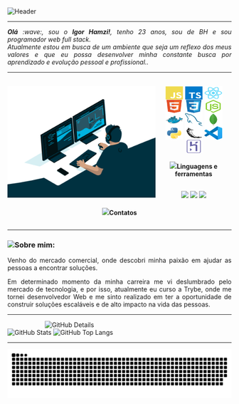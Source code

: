 <div>
<img align="center" alt="Header" src="https://user-images.githubusercontent.com/89048639/205673346-a285b0f5-13a1-4ab0-8a74-97f52144045c.jpeg"/>
</div>

-----

</div>
<div align="justify">
<i><b>Olá</b> :wave:, sou o <b>Igor Hamzi!</b>, tenho 23 anos, sou de BH e sou programador web full stack.</i><br /><i>Atualmente estou em busca de um ambiente que seja um reflexo dos meus valores e que eu possa desenvolver minha constante busca por aprendizado e evolução pessoal e profissional..</i>
</div>

-----

<div  align="center"> 
  <div style="display: inline_block"><br>
    <img align="left" height="250" alt="coding-time" src="code.gif">
    <img align="center" height="30" width="40" alt="js-icon"  src="https://raw.githubusercontent.com/devicons/devicon/master/icons/javascript/javascript-plain.svg">
    <img align="center" alt="ts-icon" height="30" width="40" src="https://raw.githubusercontent.com/devicons/devicon/master/icons/typescript/typescript-plain.svg">
    <img align="center" height="30" width="40" alt="react-icon" src="https://raw.githubusercontent.com/devicons/devicon/master/icons/react/react-original.svg">
    <img align="center" height="30" width="40" alt="html-icon" src="https://raw.githubusercontent.com/devicons/devicon/master/icons/html5/html5-original.svg">
    <img align="center" height="30" width="40" alt="css-icon" src="https://raw.githubusercontent.com/devicons/devicon/master/icons/css3/css3-original.svg">
    <img align="center" height="30" width="40" alt="nodejs-icon" src="https://raw.githubusercontent.com/devicons/devicon/master/icons/nodejs/nodejs-original.svg">
    <img align="center" height="30" width="40" alt="docker-icon" src="https://raw.githubusercontent.com/devicons/devicon/master/icons/docker/docker-original.svg">
    <img align="center" height="30" width="40" alt="mysql-icon" src="https://raw.githubusercontent.com/devicons/devicon/master/icons/mysql/mysql-original.svg">
    <img align="center" height="30" width="40" alt="mongodb-icon" src="https://raw.githubusercontent.com/devicons/devicon/master/icons/mongodb/mongodb-original.svg">
    <img align="center" height="30" width="40" alt="python-icon" src="https://raw.githubusercontent.com/devicons/devicon/master/icons/python/python-original.svg">
    <img align="center" height="30" width="40" alt="flask-icon" src="https://raw.githubusercontent.com/devicons/devicon/master/icons/flask/flask-original.svg">
    <img align="center" height="30" width="40" alt="vscode-icon" src="https://raw.githubusercontent.com/devicons/devicon/master/icons/vscode/vscode-original.svg">
    <img align="center" height="30" width="40" alt="heroku-icon" src="https://raw.githubusercontent.com/devicons/devicon/master/icons/heroku/heroku-original.svg">
    <h4 align="center"><img height="20" src="https://raw.githubusercontent.com/innng/innng/master/assets/soulgem-sayaka.gif"/>Linguagens e ferramentas</h4>
   </div>
  
##

  <h4 align="center"></h4>
    <a href="igorwhamzi@gmail.com"><img src="https://img.shields.io/badge/Gmail-D14836?style=for-the-badge&logo=gmail&logoColor=white" target="_blank"></a>
    <a href="https://www.linkedin.com/in/igorhamzi" target="_blank"><img src="https://img.shields.io/badge/-LinkedIn-%230077B5?style=for-the-badge&logo=linkedin&logoColor=white" target="_blank"></a>
    </a>
    <a href="https://wa.me/31992710303" target="_blank"><img src="https://img.shields.io/badge/-wpp-%D1D1D1?style=for-the-badge&logo=whatsapp&logoColor=white"></a>
  <h4 align="center"><img height="20" src="https://raw.githubusercontent.com/innng/innng/master/assets/soulgem-sayaka.gif"/>Contatos</h4>
</div>

##

-----

### <img height="20" src="https://raw.githubusercontent.com/innng/innng/master/assets/soulgem-sayaka.gif"/>Sobre mim:

<div align="justify">
Venho do mercado comercial, onde descobri minha paixão em ajudar as pessoas a encontrar soluções.

Em determinado momento da minha carreira me vi deslumbrado pelo mercado de tecnologia, e por isso, atualmente eu curso a Trybe, onde me tornei desenvolvedor Web e me sinto realizado em ter a oportunidade de construir soluções escaláveis e de alto impacto na vida das pessoas. 

</div>

-----

<div>
<img align="right" alt="GitHub Details" width="420px" src="http://github-profile-summary-cards.vercel.app/api/cards/profile-details?username=IgorHamzi&theme=github_dark"/>
<!--- <img alt="GitHub Commits" width="200px" src="http://github-profile-summary-cards.vercel.app/api/cards/productive-time?username=IgorHamzi&theme=github_dark"/> -->
<img alt="GitHub Stats" width="200px" src="http://github-profile-summary-cards.vercel.app/api/cards/stats?username=IgorHamzi&theme=github_dark"/>
<img alt="GitHub Top Langs" width="200px" src="http://github-profile-summary-cards.vercel.app/api/cards/repos-per-language?username=IgorHamzi&theme=github_dark"/>
</div>

-----


![Snake animation](https://github.com/IgorHamzi/IgorHamzi/blob/output/github-contribution-grid-snake.svg)
